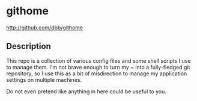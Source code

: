 # githome 

<http://github.com/dbb/githome>

## Description

This repo is a collection of various config files and some shell scripts I use to manage them. I'm not brave enough to turn my ~ into a fully-fledged git repository, so I use this as a bit of misdirection to manage my application settings on multiple machines.

Do not even pretend like anything in here could be useful to you.


